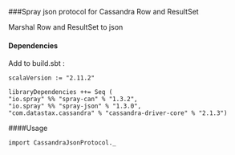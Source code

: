 ###Spray json protocol for Cassandra Row and ResultSet

Marshal Row and ResultSet to json

#### Dependencies

Add to build.sbt :
```
scalaVersion := "2.11.2"

libraryDependencies ++= Seq (
"io.spray" %% "spray-can" % "1.3.2",
"io.spray" %% "spray-json" % "1.3.0",
"com.datastax.cassandra" % "cassandra-driver-core" % "2.1.3")
```

####Usage
```
import CassandraJsonProtocol._
```
